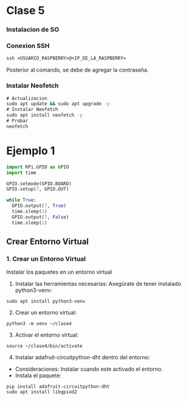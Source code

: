 # Clase 5
### Instalacion de SO

### Conexion SSH
```cmd
ssh <USUARIO_RASPBERRY>@<IP_DE_LA_RASPBERRY>
```

Posterior al comando, se debe de agregar la contraseña.

### Instalar Neofetch

```cmd
# Actualizacion
sudo apt update && sudo apt upgrade -y  
# Instalar Neofetch 
sudo apt install neofetch -y            
# Probar
neofetch                                
```
# Ejemplo 1
```PYTHON
import RPi.GPIO as GPIO
import time

GPIO.setmode(GPIO.BOARD)
GPIO.setup(7, GPIO.OUT)

while True:
  GPIO.output(7, True)
  time.sleep(1)
  GPIO.output(7, False)
  time.sleep(1)
```

## Crear Entorno Virtual

### 1. Crear un Entorno Virtual 

Instalar los paquetes en un entorno virtual 

1. Instalar las herramientas necesarias: Asegúrate de tener instalado python3-venv:
```ssh
sudo apt install python3-venv
```

2. Crear un entorno virtual:
```ssh
python3 -m venv ~/clase4
```

3. Activar el entorno virtual:
```ssh
source ~/clase4/bin/activate
```

4. Instalar adafruit-circuitpython-dht dentro del entorno: 
- Consideraciones: Instalar cuando este activado el entorno.
- Instala el paquete:

```ssh
pip install adafruit-circuitpython-dht
sudo apt install libgpiod2
```
